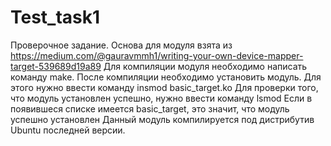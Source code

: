 # Test_task1
Проверочное задание. Основа для модуля взята из  https://medium.com/@gauravmmh1/writing-your-own-device-mapper-target-539689d19a89
Для компиляции модуля необходимо написать команду make.
После компиляции необходимо установить модуль. Для этого нужно ввести команду
insmod basic_target.ko
Для проверки того, что модуль установлен успешно, нужно ввести команду
lsmod 
Если в появившеся списке имеется basic_target, это значит, что модуль успешно установлен
Данный модуль компилируется под дистрибутив Ubuntu последней версии. 
